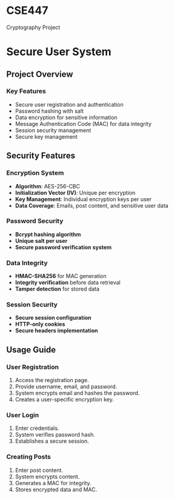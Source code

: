 # CSE447
 Cryptography Project
# Secure User System

## Project Overview


### Key Features
- Secure user registration and authentication
- Password hashing with salt
- Data encryption for sensitive information
- Message Authentication Code (MAC) for data integrity
- Session security management
- Secure key management

## Security Features

### Encryption System
- **Algorithm**: AES-256-CBC
- **Initialization Vector (IV)**: Unique per encryption
- **Key Management**: Individual encryption keys per user
- **Data Coverage**: Emails, post content, and sensitive user data

### Password Security
- **Bcrypt hashing algorithm**
- **Unique salt per user**
- **Secure password verification system**

### Data Integrity
- **HMAC-SHA256** for MAC generation
- **Integrity verification** before data retrieval
- **Tamper detection** for stored data

### Session Security
- **Secure session configuration**
- **HTTP-only cookies**
- **Secure headers implementation**

## Usage Guide

### User Registration
1. Access the registration page.
2. Provide username, email, and password.
3. System encrypts email and hashes the password.
4. Creates a user-specific encryption key.

### User Login
1. Enter credentials.
2. System verifies password hash.
3. Establishes a secure session.

### Creating Posts
1. Enter post content.
2. System encrypts content.
3. Generates a MAC for integrity.
4. Stores encrypted data and MAC.


